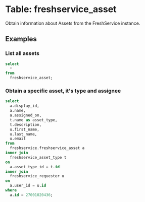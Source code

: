 # Table: freshservice_asset

Obtain information about Assets from the FreshService instance.

## Examples

### List all assets

```sql
select
  *
from
  freshservice_asset;
```

### Obtain a specific asset, it's type and assignee

```sql
select
  a.display_id,
  a.name,
  a.assigned_on,
  t.name as asset_type,
  t.description,
  u.first_name,
  u.last_name,
  u.email
from
  freshservice.freshservice_asset a
inner join
  freshservice_asset_type t
on
  a.asset_type_id = t.id
inner join
  freshservice_requester u
on
  a.user_id = u.id
where
  a.id = 27001020436;
```
